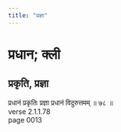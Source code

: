```yaml
---
title: "प्रज्ञा"
---
```


# प्रधान; क्ली
## प्रकृति, प्रज्ञा
प्रधानं प्रकृतिः प्रज्ञा प्रधानं विदुरुत्तमम् ॥ ७८ ॥<br />verse 2.1.1.78<br />page 0013

